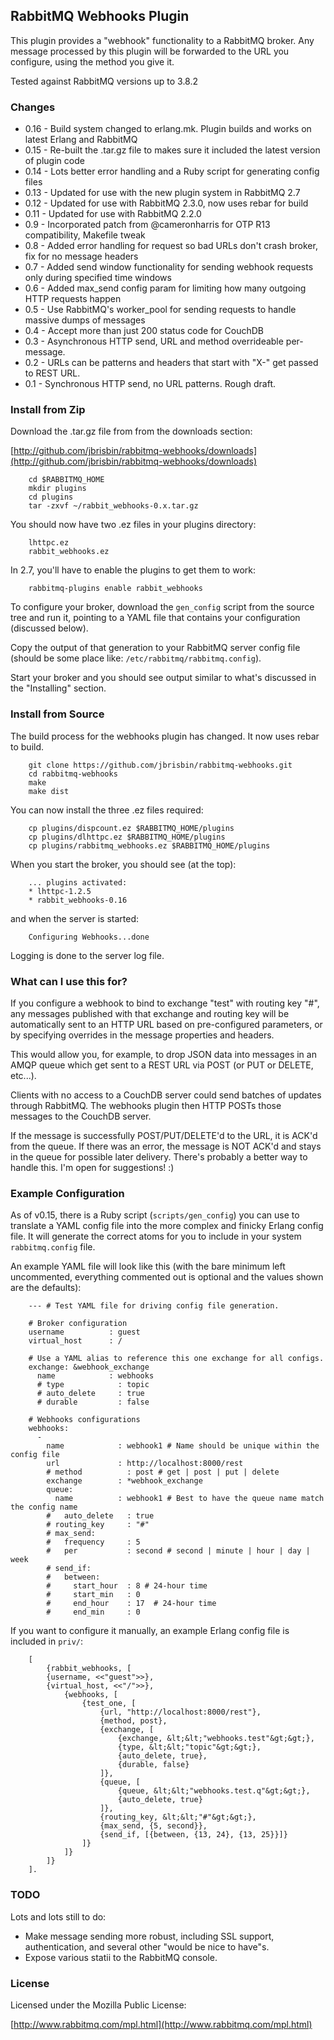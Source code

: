 ## RabbitMQ Webhooks Plugin

This plugin provides a "webhook" functionality to a RabbitMQ broker. 
Any message processed by this plugin will be forwarded to the URL 
you configure, using the method you give it. 

Tested against RabbitMQ versions up to 3.8.2

### Changes

* 0.16 - Build system changed to erlang.mk. Plugin builds and works on latest Erlang and RabbitMQ
* 0.15 - Re-built the .tar.gz file to makes sure it included the latest version of plugin code
* 0.14 - Lots better error handling and a Ruby script for generating config files
* 0.13 - Updated for use with the new plugin system in RabbitMQ 2.7
* 0.12 - Updated for use with RabbitMQ 2.3.0, now uses rebar for build
* 0.11 - Updated for use with RabbitMQ 2.2.0
* 0.9 - Incorporated patch from @cameronharris for OTP R13 compatibility, Makefile tweak
* 0.8 - Added error handling for request so bad URLs don't crash broker, fix for no message headers
* 0.7 - Added send window functionality for sending webhook requests only during specified time windows
* 0.6 - Added max_send config param for limiting how many outgoing HTTP requests happen
* 0.5 - Use RabbitMQ's worker_pool for sending requests to handle massive dumps of messages
* 0.4 - Accept more than just 200 status code for CouchDB
* 0.3 - Asynchronous HTTP send, URL and method overrideable per-message.
* 0.2 - URLs can be patterns and headers that start with "X-" get passed to REST URL.
* 0.1 - Synchronous HTTP send, no URL patterns. Rough draft.


### Install from Zip

Download the .tar.gz file from from the downloads section:

[http://github.com/jbrisbin/rabbitmq-webhooks/downloads](http://github.com/jbrisbin/rabbitmq-webhooks/downloads)

		cd $RABBITMQ_HOME
		mkdir plugins
		cd plugins
		tar -zxvf ~/rabbit_webhooks-0.x.tar.gz

You should now have two .ez files in your plugins directory:

		lhttpc.ez
		rabbit_webhooks.ez

In 2.7, you'll have to enable the plugins to get them to work:

		rabbitmq-plugins enable rabbit_webhooks

To configure your broker, download the `gen_config` script from the source tree and run it, pointing 
to a YAML file that contains your configuration (discussed below).

Copy the output of that generation to your RabbitMQ server config file (should be some place like: 
`/etc/rabbitmq/rabbitmq.config`).

Start your broker and you should see output similar to what's discussed in the "Installing" section.

### Install from Source

The build process for the webhooks plugin has changed. It now uses rebar to build.

		git clone https://github.com/jbrisbin/rabbitmq-webhooks.git
		cd rabbitmq-webhooks
		make
		make dist

You can now install the three .ez files required:

		cp plugins/dispcount.ez $RABBITMQ_HOME/plugins
		cp plugins/dlhttpc.ez $RABBITMQ_HOME/plugins
		cp plugins/rabbitmq_webhooks.ez $RABBITMQ_HOME/plugins

When you start the broker, you should see (at the top):

		... plugins activated:
		* lhttpc-1.2.5
		* rabbit_webhooks-0.16

and when the server is started:

		Configuring Webhooks...done

Logging is done to the server log file.

### What can I use this for?

If you configure a webhook to bind to exchange "test" with routing key 
"#", any messages published with that exchange and routing key will be 
automatically sent to an HTTP URL based on pre-configured parameters, or 
by specifying overrides in the message properties and headers.

This would allow you, for example, to drop JSON data into messages in an 
AMQP queue which get sent to a REST URL via POST (or PUT or DELETE, etc...). 

Clients with no access to a CouchDB server could send batches of updates 
through RabbitMQ. The webhooks plugin then HTTP POSTs those messages to the 
CouchDB server.

If the message is successfully POST/PUT/DELETE'd to the URL, it is ACK'd 
from the queue. If there was an error, the message is NOT ACK'd and stays in 
the queue for possible later delivery. There's probably a better way to handle 
this. I'm open for suggestions! :)

### Example Configuration

As of v0.15, there is a Ruby script (`scripts/gen_config`) you can use to translate 
a YAML config file into the more complex and finicky Erlang config file. It will generate 
the correct atoms for you to include in your system `rabbitmq.config` file.

An example YAML file will look like this (with the bare minimum left uncommented,
everything commented out is optional and the values shown are the defaults):

		--- # Test YAML file for driving config file generation.

		# Broker configuration
		username          : guest
		virtual_host      : /

		# Use a YAML alias to reference this one exchange for all configs.
		exchange: &webhook_exchange
		  name            : webhooks
		  # type            : topic
		  # auto_delete     : true
		  # durable         : false

		# Webhooks configurations
		webhooks:
		  - 
		    name            : webhook1 # Name should be unique within the config file
		    url             : http://localhost:8000/rest
		    # method          : post # get | post | put | delete
		    exchange        : *webhook_exchange
		    queue:
		      name          : webhook1 # Best to have the queue name match the config name
		    #   auto_delete   : true
		    # routing_key     : "#"
		    # max_send:
		    #   frequency     : 5
		    #   per           : second # second | minute | hour | day | week
		    # send_if:
		    #   between: 
		    #     start_hour  : 8 # 24-hour time
		    #     start_min   : 0
		    #     end_hour    : 17  # 24-hour time
		    #     end_min     : 0

If you want to configure it manually, an example Erlang config file is included in `priv/`:

		[
			{rabbit_webhooks, [
		    {username, <<"guest">>},
		    {virtual_host, <<"/">>},
				{webhooks, [
					{test_one, [
						{url, "http://localhost:8000/rest"},
						{method, post},
						{exchange, [
							{exchange, &lt;&lt;"webhooks.test"&gt;&gt;},
							{type, &lt;&lt;"topic"&gt;&gt;},
							{auto_delete, true},
							{durable, false}
						]},
						{queue, [
							{queue, &lt;&lt;"webhooks.test.q"&gt;&gt;},
							{auto_delete, true}
						]},
						{routing_key, &lt;&lt;"#"&gt;&gt;},
						{max_send, {5, second}},
						{send_if, [{between, {13, 24}, {13, 25}}]}
					]}
				]}
			]}
		].

### TODO

Lots and lots still to do:

* Make message sending more robust, including SSL support, authentication, 
  and several other "would be nice to have"s.
* Expose various statii to the RabbitMQ console.

### License

Licensed under the Mozilla Public License:

[http://www.rabbitmq.com/mpl.html](http://www.rabbitmq.com/mpl.html)
